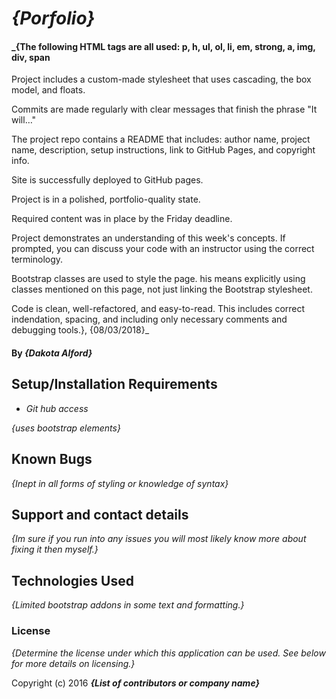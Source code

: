 # _{Porfolio}_

#### _{The following HTML tags are all used: p, h, ul, ol, li, em, strong, a, img, div, span

Project includes a custom-made stylesheet that uses cascading, the box model, and floats.

Commits are made regularly with clear messages that finish the phrase "It will…"

The project repo contains a README that includes: author name, project name, description, setup instructions, link to GitHub Pages, and copyright info.

Site is successfully deployed to GitHub pages.

Project is in a polished, portfolio-quality state.

Required content was in place by the Friday deadline.

Project demonstrates an understanding of this week's concepts. If prompted, you can discuss your code with an instructor using the correct terminology.

Bootstrap classes are used to style the page. his means explicitly using classes mentioned on this page, not just linking the Bootstrap stylesheet.

Code is clean, well-refactored, and easy-to-read. This includes correct indendation, spacing, and including only necessary comments and debugging tools.}, {08/03/2018}_

#### By _**{Dakota Alford}**_


## Setup/Installation Requirements

* _Git hub access_

_{uses bootstrap elements}_

## Known Bugs

_{Inept in all forms of styling or knowledge of syntax}_

## Support and contact details

_{Im sure if you run into any issues you will most likely know more about fixing it then myself.}_

## Technologies Used

_{Limited bootstrap addons in some text and formatting.}_

### License

*{Determine the license under which this application can be used.  See below for more details on licensing.}*

Copyright (c) 2016 **_{List of contributors or company name}_**
